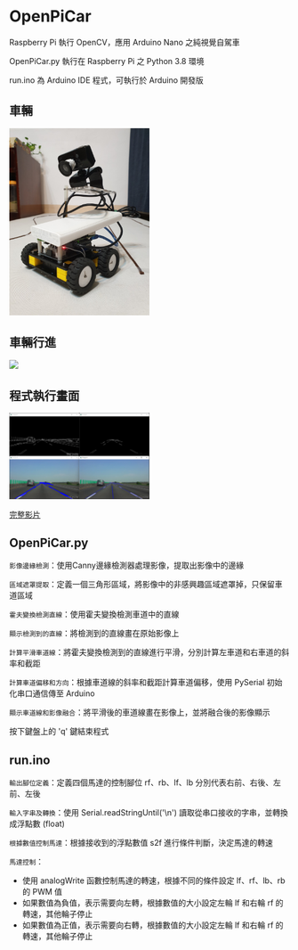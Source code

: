 OpenPiCar
====
Raspberry Pi 執行 OpenCV，應用 Arduino Nano 之純視覺自駕車

OpenPiCar.py 執行在 Raspberry Pi 之 Python 3.8 環境

run.ino 為 Arduino IDE 程式，可執行於 Arduino 開發版

車輛
----
<img src="./example/20220405_182420.jpg" width="50%" height="50%">

車輛行進
----
![](./example/Drive.gif)

程式執行畫面
----
<img src="./example/螢幕擷取畫面%202022-04-10%20204003.png" width="50%" height="50%">

[完整影片](https://drive.google.com/file/d/17_OAvOQTvfPxzX3tlLnaojhIOwBYyfLx/view?usp=drive_link)

OpenPiCar.py
----
`影像邊緣檢測`：使用Canny邊緣檢測器處理影像，提取出影像中的邊緣

`區域遮罩提取`：定義一個三角形區域，將影像中的非感興趣區域遮罩掉，只保留車道區域

`霍夫變換檢測直線`：使用霍夫變換檢測車道中的直線

`顯示檢測到的直線`：將檢測到的直線畫在原始影像上

`計算平滑車道線`：將霍夫變換檢測到的直線進行平滑，分別計算左車道和右車道的斜率和截距

`計算車道偏移和方向`：根據車道線的斜率和截距計算車道偏移，使用 PySerial 初始化串口通信傳至 Arduino

`顯示車道線和影像融合`：將平滑後的車道線畫在影像上，並將融合後的影像顯示

按下鍵盤上的 'q' 鍵結束程式

run.ino
----
`輸出腳位定義`：定義四個馬達的控制腳位 rf、rb、lf、lb 分別代表右前、右後、左前、左後

`輸入字串及轉換`：使用 Serial.readStringUntil('\n') 讀取從串口接收的字串，並轉換成浮點數 (float)

`根據數值控制馬達`：根據接收到的浮點數值 s2f 進行條件判斷，決定馬達的轉速

`馬達控制`：
* 使用 analogWrite 函數控制馬達的轉速，根據不同的條件設定 lf、rf、lb、rb 的 PWM 值
* 如果數值為負值，表示需要向左轉，根據數值的大小設定左輪 lf 和右輪 rf 的轉速，其他輪子停止
* 如果數值為正值，表示需要向右轉，根據數值的大小設定左輪 lf 和右輪 rf 的轉速，其他輪子停止

